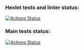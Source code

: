 ### Hexlet tests and linter status:
[![Actions Status](https://github.com/zhukata/devops-for-programmers-project-74/actions/workflows/hexlet-check.yml/badge.svg)](https://github.com/zhukata/devops-for-programmers-project-74/actions)

### Main tests status:
[![Actions Status](https://github.com/zhukata/devops-for-programmers-project-74/actions/workflows/push.yml/badge.svg)](https://github.com/zhukata/devops-for-programmers-project-74/actions)
